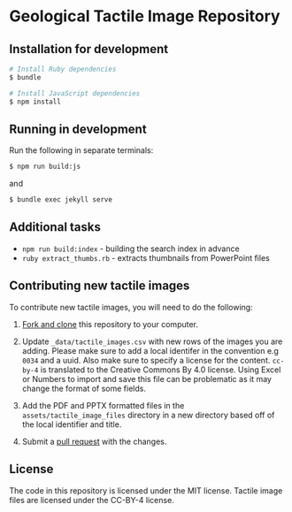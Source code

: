 # Geological Tactile Image Repository

## Installation for development

```sh
# Install Ruby dependencies
$ bundle

# Install JavaScript dependencies
$ npm install
```

## Running in development

Run the following in separate terminals:

```sh
$ npm run build:js
```

and

```sh
$ bundle exec jekyll serve
```

## Additional tasks

- `npm run build:index` - building the search index in advance
- `ruby extract_thumbs.rb` - extracts thumbnails from PowerPoint files

## Contributing new tactile images

To contribute new tactile images, you will need to do the following:

1. [Fork and clone](https://docs.github.com/en/free-pro-team@latest/github/creating-cloning-and-archiving-repositories/cloning-a-repository) this repository to your computer.
1. Update `_data/tactile_images.csv` with new rows of the images you are adding. Please make sure to add a local identifer in the convention e.g `0034` and a uuid. Also make sure to specify a license for the content. `cc-by-4` is translated to the Creative Commons By 4.0 license. Using Excel or Numbers to import and save this file can be problematic as it may change the format of some fields.

1. Add the PDF and PPTX formatted files in the `assets/tactile_image_files` directory in a new directory based off of the local identifier and title.

1. Submit a [pull request](https://help.github.com/en/articles/about-pull-requests) with the changes.

## License

The code in this repository is licensed under the MIT license. Tactile image files are licensed under the CC-BY-4 license.

